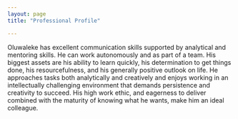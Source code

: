 ```yaml
---
layout: page
title: "Professional Profile"

---
```


Oluwaleke has excellent communication skills supported by analytical and mentoring skills. He can work autonomously and as part of a team. His biggest assets are his ability to learn quickly, his determination to get things done, his resourcefulness, and his generally positive outlook on life. He approaches tasks both analytically and creatively and enjoys working in an intellectually challenging environment that demands persistence and creativity to succeed. His high work ethic, and eagerness to deliver combined with the maturity of knowing what he wants, make him an ideal colleague. 
